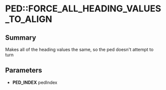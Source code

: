 # PED::FORCE_ALL_HEADING_VALUES_TO_ALIGN

## Summary
Makes all of the heading values the same, so the ped doesn't attempt to turn

## Parameters
* **PED_INDEX** pedIndex